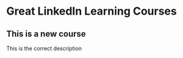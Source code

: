 <h1>Great LinkedIn Learning Courses</h1>

<h2>This is a new course</h2>

This is the correct description
